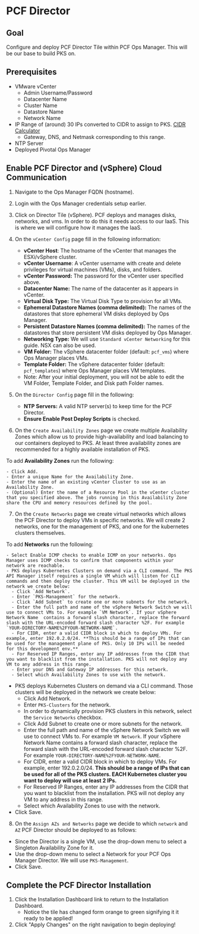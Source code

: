 # PCF Director

## Goal

Configure and deploy PCF Director Tile within PCF Ops Manager. This will be our base to build PKS on.

## Prerequisites

- VMware vCenter
  - Admin Username/Password
  - Datacenter Name
  - Cluster Name
  - Datastore Name
  - Network Name
- IP Range of (around) 30 IPs converted to CIDR to assign to PKS. [CIDR Calculator](http://www.subnet-calculator.com/cidr.php)
  - Gateway, DNS, and Netmask corresponding to this range.
- NTP Server
- Deployed Pivotal Ops Manager


## Enable PCF Director and (vSphere) Cloud Communication

1. Navigate to the Ops Manager FQDN (hostname).

2. Login with the Ops Manager credentials setup earlier.

3. Click on Director Tile (vSphere). PCF deploys and manages disks, networks, and vms. In order to do this it needs access to our IaaS. This is where we will configure how it manages the IaaS.

4. On the  `vCenter Config` page fill in the following information:

    - **vCenter Host**: The hostname of the vCenter that manages the ESXi/vSphere cluster.
    - **vCenter Username**: A vCenter username with create and delete privileges for virtual machines (VMs), disks, and folders.
    - **vCenter Password:** The password for the vCenter user specified above.
    - **Datacenter Name:** The name of the datacenter as it appears in vCenter.
    - **Virtual Disk Type:** The Virtual Disk Type to provision for all VMs.
    - **Ephemeral Datastore Names (comma delimited):** The names of the datastores that store ephemeral VM disks deployed by Ops Manager.
    - **Persistent Datastore Names (comma delimited):** The names of the datastores that store persistent VM disks deployed by Ops Manager.
    - **Networking Type:** We will use `Standard vCenter Networking` for this guide. NSX can also be used.
    - **VM Folder:** The vSphere datacenter folder (default: `pcf_vms`) where Ops Manager places VMs.
    - **Template Folder:** The vSphere datacenter folder (default: `pcf_templates`) where Ops Manager places VM templates.
    - Note: After your initial deployment, you will not be able to edit the VM Folder, Template Folder, and Disk path Folder names.

5. On the `Director Config` page fill in the following:

    - **NTP Servers:** A valid NTP server(s) to keep time for the PCF Director.
    - **Ensure Enable Post Deploy Scripts** is checked.

6. On the `Create Availability Zones` page we create multiple Availability Zones which allow us to provide high-availability and load balancing to our containers deployed to PKS. At least three availability zones are recommended for a highly available installation of PKS.

To add **Availability Zones** run the following:

    - Click Add.
    - Enter a unique Name for the Availability Zone.
    - Enter the name of an existing vCenter Cluster to use as an Availability Zone.
    - (Optional) Enter the name of a Resource Pool in the vCenter cluster that you specified above. The jobs running in this Availability Zone share the CPU and memory resources defined by the pool.

7. On the `Create Networks` page we create virtual networks which allows the PCF Director to deploy VMs in specific networks. We will create 2 networks, one for the management of PKS, and one for the kubernetes clusters themselves.

To add **Networks** run the following:

    - Select Enable ICMP checks to enable ICMP on your networks. Ops Manager uses ICMP checks to confirm that components within your network are reachable.
    - PKS deploys Kubernetes Clusters on demand via a CLI command. The PKS API Manager itself requires a single VM which will listen for CLI commands and then deploy the cluster. This VM will be deployed in the network we create below:
      - Click `Add Network`.
      - Enter `PKS-Management` for the network.
      - Click `Add Subnet` to create one or more subnets for the network.
      - Enter the full path and name of the vSphere Network Switch we will use to connect VMs to. For example `VM Network`. If your vSphere Network Name  contains a forward slash character, replace the forward slash with the URL-encoded forward slash character %2F. For example `YOUR-DIRECTORY-NAME%2FYOUR-NETWORK-NAME`.
      - For CIDR, enter a valid CIDR block in which to deploy VMs. For example, enter 192.0.2.0/24. **This should be a range of IPs that can be used for the management plane of PKS. Only 10 IPs will be needed for this development env.**
      - For Reserved IP Ranges, enter any IP addresses from the CIDR that you want to blacklist from the installation. PKS will not deploy any VM to any address in this range.
      - Enter your DNS and Gateway IP addresses for this network.
      - Select which Availability Zones to use with the network.

  - PKS deploys Kubernetes Clusters on demand via a CLI command. Those clusters will be deployed in the network we create below:
      - Click Add Network.
      - Enter `PKS-Clusters` for the network.
      - In order to dynamically provision PKS clusters in this network, select the `Service Networks` checkbox.
      - Click Add Subnet to create one or more subnets for the network.
      - Enter the full path and name of the vSphere Network Switch we will use to connect VMs to. For example `VM Network`. If your vSphere Network Name contains a forward slash character, replace the forward slash with the URL-encoded forward slash character %2F. For example `YOUR-DIRECTORY-NAME%2FYOUR-NETWORK-NAME`.
      - For CIDR, enter a valid CIDR block in which to deploy VMs. For example, enter 192.0.2.0/24. **This should be a range of IPs that can be used for all of the PKS clusters. EACH Kubernetes cluster you want to deploy will use at least 2 IPs.**
      - For Reserved IP Ranges, enter any IP addresses from the CIDR that you want to blacklist from the installation. PKS will not deploy any VM to any address in this range.
      - Select which Availability Zones to use with the network.
  - Click Save.

8. On the `Assign AZs and Networks` page we decide to which `network` and `AZ` PCF Director should be deployed to as follows:

  - Since the Director is a single VM, use the drop-down menu to select a Singleton Availability Zone for it.
  - Use the drop-down menu to select a Network for your PCF Ops Manager Director. We will use `PKS-Management`.
  - Click Save.

## Complete the PCF Director Installation

1. Click the Installation Dashboard link to return to the Installation Dashboard.
    - Notice the tile has changed form orange to green signifying it it ready to be applied!
2. Click "Apply Changes" on the right navigation to begin deploying!
